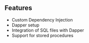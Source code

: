 ## Features
- Custom Dependency Injection
- Dapper setup
- Integration of SQL files with Dapper
- Support for stored procedures
